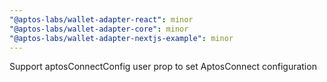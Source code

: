 ```yaml
---
"@aptos-labs/wallet-adapter-react": minor
"@aptos-labs/wallet-adapter-core": minor
"@aptos-labs/wallet-adapter-nextjs-example": minor
---
```


Support aptosConnectConfig user prop to set AptosConnect configuration

